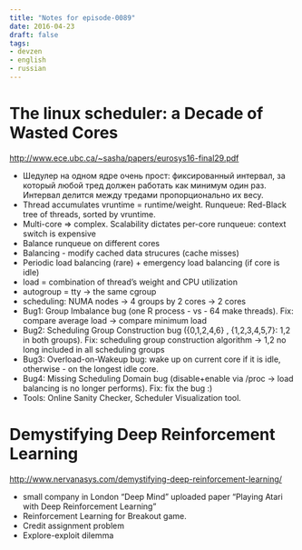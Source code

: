 ```yaml
---
title: "Notes for episode-0089"
date: 2016-04-23
draft: false
tags:
- devzen
- english
- russian
---
```


# The linux scheduler: a Decade of Wasted Cores
http://www.ece.ubc.ca/~sasha/papers/eurosys16-final29.pdf

- Шедулер на одном ядре очень прост: фиксированный интервал, за который любой тред должен работать как минимум один раз. Интервал делится между тредами пропорционально их весу.
- Thread accumulates vruntime = runtime/weight. Runqueue: Red-Black tree of threads, sorted by vruntime.
- Multi-core => complex. Scalability dictates per-core runqueue: context switch is expensive
- Balance runqueue on different cores
- Balancing - modify cached data strucures (cache misses)
- Periodic load balancing (rare) + emergency load balancing (if core is idle)
- load = combination of thread’s weight and CPU utilization
- autogroup = tty -> the same cgroup
- scheduling: NUMA nodes -> 4 groups by 2 cores -> 2 cores
- Bug1: Group Imbalance bug (one R process - vs - 64 make threads). Fix: compare average load -> compare minimum load
- Bug2: Scheduling Group Construction bug ({0,1,2,4,6} , {1,2,3,4,5,7}: 1,2 in both groups). Fix: scheduling group construction algorithm -> 1,2 no long included in all scheduling groups
- Bug3: Overload-on-Wakeup bug: wake up on current core if it is idle, otherwise - on the longest idle core.
- Bug4: Missing Scheduling Domain bug (disable+enable via /proc -> load balancing is no longer performs). Fix: fix the bug :)
- Tools: Online Sanity Checker, Scheduler Visualization tool.

# Demystifying Deep Reinforcement Learning 
http://www.nervanasys.com/demystifying-deep-reinforcement-learning/

- small company in London “Deep Mind” uploaded paper “Playing Atari with Deep Reinforcement Learning”
- Reinforcement Learning for Breakout game.
- Credit assignment problem
- Explore-exploit dilemma
